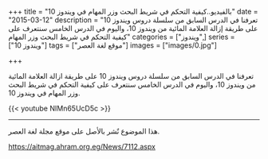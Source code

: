 +++
title = "بالفيديو..كيفية التحكم في شريط البحث وزر المهام في ويندوز 10"
date = "2015-03-12"
description = "تعرفنا في الدرس السابق من سلسلة دروس ويندوز 10 على طريقة إزالة العلامة المائية من ويندوز 10، واليوم في الدرس الخامس سنتعرف على كيفية التحكم في شريط البحث وزر المهام"
categories = ["ويندوز",]
series = ["ويندوز 10"]
tags = ["موقع لغة العصر"]
images = ["images/0.jpg"]

+++

تعرفنا في الدرس السابق من سلسلة دروس ويندوز 10 على طريقة ازالة العلامة المائية من ويندوز 10، واليوم في الدرس الخامس سنتعرف على كيفية التحكم في شريط البحث وزر المهام في ويندوز 10.



{{< youtube NIMn65UcD5c >}}

---

هذا الموضوع نٌشر باﻷصل على موقع مجلة لغة العصر.

https://aitmag.ahram.org.eg/News/7112.aspx